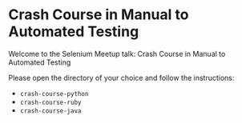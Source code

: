 # Crash Course in Manual to Automated Testing
Welcome to the Selenium Meetup talk: Crash Course in Manual to Automated Testing

Please open the directory of your choice and follow the instructions:
  * `crash-course-python`
  * `crash-course-ruby`
  * `crash-course-java`
